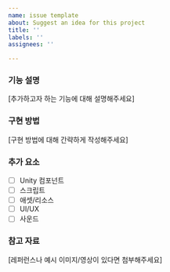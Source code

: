 ```yaml
---
name: issue template
about: Suggest an idea for this project
title: ''
labels: ''
assignees: ''

---
```



### 기능 설명
[추가하고자 하는 기능에 대해 설명해주세요]

### 구현 방법
[구현 방법에 대해 간략하게 작성해주세요]

### 추가 요소
- [ ] Unity 컴포넌트
- [ ] 스크립트
- [ ] 애셋/리소스
- [ ] UI/UX
- [ ] 사운드

### 참고 자료
[레퍼런스나 예시 이미지/영상이 있다면 첨부해주세요]

